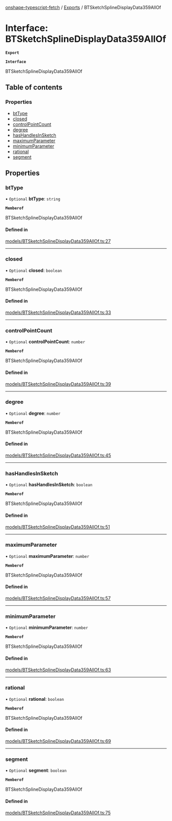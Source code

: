 [onshape-typescript-fetch](../README.md) / [Exports](../modules.md) / BTSketchSplineDisplayData359AllOf

# Interface: BTSketchSplineDisplayData359AllOf

**`Export`**

**`Interface`**

BTSketchSplineDisplayData359AllOf

## Table of contents

### Properties

- [btType](BTSketchSplineDisplayData359AllOf.md#bttype)
- [closed](BTSketchSplineDisplayData359AllOf.md#closed)
- [controlPointCount](BTSketchSplineDisplayData359AllOf.md#controlpointcount)
- [degree](BTSketchSplineDisplayData359AllOf.md#degree)
- [hasHandlesInSketch](BTSketchSplineDisplayData359AllOf.md#hashandlesinsketch)
- [maximumParameter](BTSketchSplineDisplayData359AllOf.md#maximumparameter)
- [minimumParameter](BTSketchSplineDisplayData359AllOf.md#minimumparameter)
- [rational](BTSketchSplineDisplayData359AllOf.md#rational)
- [segment](BTSketchSplineDisplayData359AllOf.md#segment)

## Properties

### btType

• `Optional` **btType**: `string`

**`Memberof`**

BTSketchSplineDisplayData359AllOf

#### Defined in

[models/BTSketchSplineDisplayData359AllOf.ts:27](https://github.com/toebes/onshape-typescript-fetch/blob/3e11ae1/models/BTSketchSplineDisplayData359AllOf.ts#L27)

___

### closed

• `Optional` **closed**: `boolean`

**`Memberof`**

BTSketchSplineDisplayData359AllOf

#### Defined in

[models/BTSketchSplineDisplayData359AllOf.ts:33](https://github.com/toebes/onshape-typescript-fetch/blob/3e11ae1/models/BTSketchSplineDisplayData359AllOf.ts#L33)

___

### controlPointCount

• `Optional` **controlPointCount**: `number`

**`Memberof`**

BTSketchSplineDisplayData359AllOf

#### Defined in

[models/BTSketchSplineDisplayData359AllOf.ts:39](https://github.com/toebes/onshape-typescript-fetch/blob/3e11ae1/models/BTSketchSplineDisplayData359AllOf.ts#L39)

___

### degree

• `Optional` **degree**: `number`

**`Memberof`**

BTSketchSplineDisplayData359AllOf

#### Defined in

[models/BTSketchSplineDisplayData359AllOf.ts:45](https://github.com/toebes/onshape-typescript-fetch/blob/3e11ae1/models/BTSketchSplineDisplayData359AllOf.ts#L45)

___

### hasHandlesInSketch

• `Optional` **hasHandlesInSketch**: `boolean`

**`Memberof`**

BTSketchSplineDisplayData359AllOf

#### Defined in

[models/BTSketchSplineDisplayData359AllOf.ts:51](https://github.com/toebes/onshape-typescript-fetch/blob/3e11ae1/models/BTSketchSplineDisplayData359AllOf.ts#L51)

___

### maximumParameter

• `Optional` **maximumParameter**: `number`

**`Memberof`**

BTSketchSplineDisplayData359AllOf

#### Defined in

[models/BTSketchSplineDisplayData359AllOf.ts:57](https://github.com/toebes/onshape-typescript-fetch/blob/3e11ae1/models/BTSketchSplineDisplayData359AllOf.ts#L57)

___

### minimumParameter

• `Optional` **minimumParameter**: `number`

**`Memberof`**

BTSketchSplineDisplayData359AllOf

#### Defined in

[models/BTSketchSplineDisplayData359AllOf.ts:63](https://github.com/toebes/onshape-typescript-fetch/blob/3e11ae1/models/BTSketchSplineDisplayData359AllOf.ts#L63)

___

### rational

• `Optional` **rational**: `boolean`

**`Memberof`**

BTSketchSplineDisplayData359AllOf

#### Defined in

[models/BTSketchSplineDisplayData359AllOf.ts:69](https://github.com/toebes/onshape-typescript-fetch/blob/3e11ae1/models/BTSketchSplineDisplayData359AllOf.ts#L69)

___

### segment

• `Optional` **segment**: `boolean`

**`Memberof`**

BTSketchSplineDisplayData359AllOf

#### Defined in

[models/BTSketchSplineDisplayData359AllOf.ts:75](https://github.com/toebes/onshape-typescript-fetch/blob/3e11ae1/models/BTSketchSplineDisplayData359AllOf.ts#L75)
